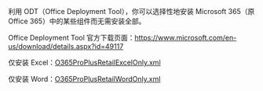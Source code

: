 利用 ODT（Office Deployment Tool），你可以选择性地安装 Microsoft 365（原 Office 365）中的某些组件而无需安装全部。

Office Deployment Tool 官方下载页面：<https://www.microsoft.com/en-us/download/details.aspx?id=49117>

仅安装 Excel：[O365ProPlusRetailExcelOnly.xml](https://o.imayx.top/zh-CN/Office%20Deployment%20Tool%20Configs/O365ProPlusRetailExcelOnly.xml)

仅安装 Word：[O365ProPlusRetailWordOnly.xml](https://o.imayx.top/zh-CN/Office%20Deployment%20Tool%20Configs/O365ProPlusRetailWordOnly.xml)
